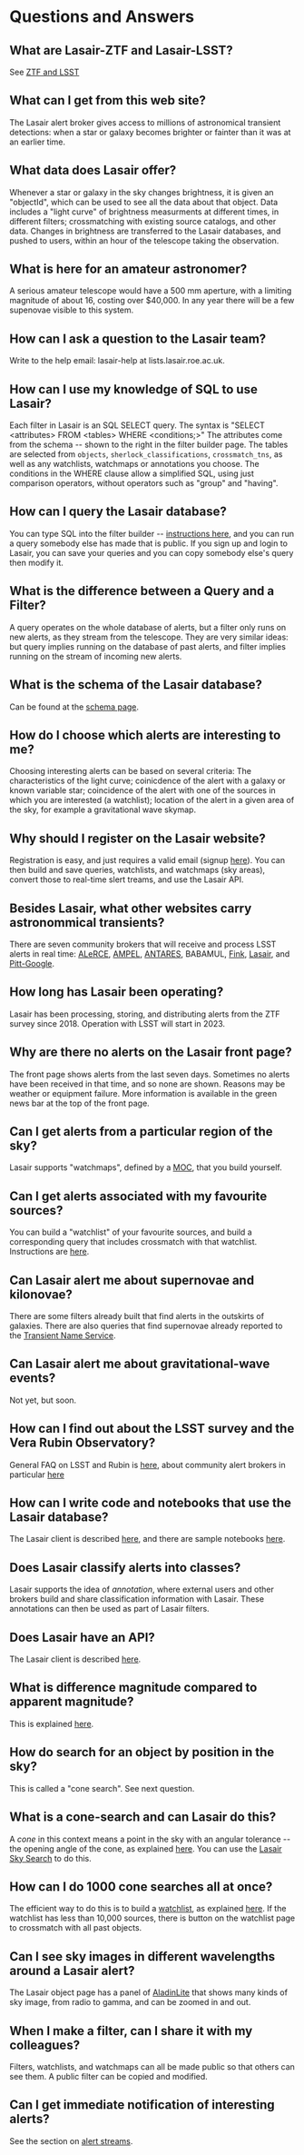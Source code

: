 # Questions and Answers

## What are Lasair-ZTF and Lasair-LSST?

See [ZTF and LSST](../about.html#ztf-and-lsst)

## What can I get from this web site?

The Lasair alert broker gives access to millions of astronomical transient detections: when a star or galaxy becomes brighter or fainter than it was at an earlier time.

## What data does Lasair offer?

Whenever a star or galaxy in the sky changes brightness, it is given an "objectId", which can be used to see all the data about that object. Data includes a "light curve" of brightness measurments at different times, in different filters; crossmatching with existing source catalogs, and other data.
Changes in brightness are transferred to the Lasair databases, and pushed to users, within an hour
of the telescope taking the observation.

## What is here for an amateur astronomer?

A serious amateur telescope would have a 500 mm aperture, with a limiting magnitude of about 16, costing over $40,000. In any year there will be a few supenovae visible to this system.

## How can I ask a question to the Lasair team?

Write to the help email: lasair-help at lists.lasair.roe.ac.uk.

## How can I use my knowledge of SQL to use Lasair?

Each filter in Lasair is an SQL SELECT query. The syntax is "SELECT <attributes\> FROM <tables\> WHERE <conditions;\>" The attributes come from the schema -- shown to the right in the filter builder page. The tables are selected from `objects`, `sherlock_classifications`, `crossmatch_tns`, as well as any watchlists, watchmaps or annotations you choose. The conditions in the WHERE clause allow a simplified SQL, using just comparison operators, without operators such as "group" and "having".

## How can I query the Lasair database?

You can type SQL into the filter builder -- [instructions here](../core_functions/make_filter.html), 
and you can run a query somebody else has made that is public. If you sign up and login to Lasair, you can save your queries and you can copy somebody else's query then modify it.

## What is the difference between a Query and a Filter?

A query operates on the whole database of alerts, but a filter only runs on new alerts, as they stream from the telescope. They are very similar ideas: but query implies running on the database of past alerts,
and filter implies running on the stream of incoming new alerts.

## What is the schema of the Lasair database?

Can be found at the [schema page]({%lasairurl%}/schema).

## How do I choose which alerts are interesting to me?

Choosing interesting alerts can be based on several criteria: The characteristics of the light curve; coinicdence of the alert with a galaxy or known variable star; coincidence of the alert with one of the sources in which you are interested (a watchlist); location of the alert in a given area of the sky, for example a gravitational wave skymap.

## Why should I register on the Lasair website?

Registration is easy, and just requires a valid email (signup [here]({%lasairurl%}/signup)). You can then build and save queries, watchlists, and watchmaps (sky areas), convert those to real-time slert treams, and use the Lasair API.

## Besides Lasair, what other websites carry astronommical transients?

There are seven community brokers that will receive and process LSST alerts in real time: [ALeRCE](http://alerce.science/), [AMPEL](https://ampelproject.github.io/), [ANTARES](https://antares.noirlab.edu/), BABAMUL, [Fink](https://fink-broker.re%3Cdthedocs.io/en/latest/), [Lasair](https://lasair.roe.ac.uk/), and [Pitt-Google](https://pitt-broker.re%3Cdthedocs.io/en/latest/).

## How long has Lasair been operating?

Lasair has been processing, storing, and distributing alerts from the ZTF survey since 2018.
Operation with LSST will start in 2023.

## Why are there no alerts on the Lasair front page?

The front page shows alerts from the last seven days. Sometimes no alerts have been received
in that time, and so none are shown. Reasons may be weather or equipment failure.
More information is available in the green news bar at the top of the front page.

## Can I get alerts from a particular region of the sky?

Lasair supports "watchmaps", defined by a [MOC](https://cds-astro.github.io/mocpy/), that you build yourself.

## Can I get alerts associated with my favourite sources?

You can build a "watchlist" of your favourite sources, and build a corresponding query that includes crossmatch with that watchlist. Instructions are [here](../core_functions/watchlists.html).

## Can Lasair alert me about supernovae and kilonovae?

There are some filters already built that find alerts in the outskirts of galaxies. There are also queries that find supernovae already reported to the [Transient Name Service](https://www.wis-tns.org/).

## Can Lasair alert me about gravitational-wave events?

Not yet, but soon.

## How can I find out about the LSST survey and the Vera Rubin Observatory?

General FAQ on LSST and Rubin is [here](https://www.lsst.org/content/rubin-observatory-general-public-faqs), about community alert brokers in particular [here](https://www.lsst.org/scientists/alert-brokers)

## How can I write code and notebooks that use the Lasair database?

The Lasair client is described [here](../core_functions/rest-api.html), and
there are sample notebooks [here](../core_functions/python-notebooks.html).

## Does Lasair classify alerts into classes?

Lasair supports the idea of *annotation*, where external users and other brokers build and
share classification information with Lasair. These annotations can then be used as part of 
Lasair filters.

## Does Lasair have an API?

The Lasair client is described [here](../core_functions/rest-api.html).

## What is difference magnitude compared to apparent magnitude?

This is explained [here](../concepts/objects_sources.html).

## How do search for an object by position in the sky?

This is called a "cone search". See next question.

## What is a cone-search and can Lasair do this?

A *cone* in this context means a point in the sky with an angular tolerance -- the opening
angle of the cone, as explained [here](../concepts/sky-search.html). 
You can use the [Lasair Sky Search](../core_functions/sky-search.html)
to do this.

## How can I do 1000 cone searches all at once?

The efficient way to do this is to build a [watchlist](../concepts/watchlist.html),
as explained [here](../core_functions/watchlist.html). If the watchlist has
less than 10,000 sources, there is button on the watchlist page to crossmatch
with all past objects.

## Can I see sky images in different wavelengths around a Lasair alert?

The Lasair object page has a panel of [AladinLite](https://aladin.u-strasbg.fr/AladinLite/)
that shows many kinds of sky image, from radio to gamma, and can be zoomed in and out.

## When I make a filter, can I share it with my colleagues?

Filters, watchlists, and watchmaps can all be made public so that others can see them.
A public filter can be copied and modified.

## Can I get immediate notification of interesting alerts?

See the section on [alert streams](../core_functions/alert-streams).
